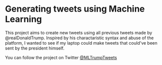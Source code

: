 # Generating tweets using Machine Learning

This project aims to create new tweets using all previous tweets made by @realDonaldTrump. Inspired by his charactaristic syntax and abuse of the platform, I wanted to see if my laptop could make tweets that could've been sent by the president himself. 

You can follow the project on Twitter [@MLTrumpTweets](https://twitter.com/MLTrumpTweets)
